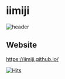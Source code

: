 # iimiji

![header](https://capsule-render.vercel.app/api?type=wave&color=auto&height=300&section=header&text=Miji's%20Portfolio&fontSize=90)

## Website
https://iimiji.github.io/

[![Hits](https://hits.seeyoufarm.com/api/count/incr/badge.svg?url=https%3A%2F%2Fiimiji.github.io&count_bg=%23743964&title_bg=%23555555&icon=&icon_color=%23E7E7E7&title=hits&edge_flat=false)](https://hits.seeyoufarm.com)

